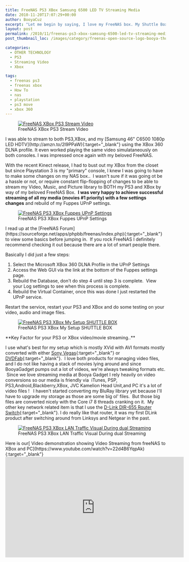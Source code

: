 ```yaml
---
title: FreeNAS PS3 XBox Samsung 6500 LED TV Streaming Media
date: 2010-11-20T17:07:29+00:00
author: BooyaCuz
excerpt: "Let me begin by saying, I love my FreeNAS box. My Shuttle Box rocking FreeNAS actually replaced my Windows Home Server box as my main Media Streaming source for my entire house."
layout: post
permalink: /2010/11/freenas-ps3-xbox-samsung-6500-led-tv-streaming-media.html
post_thumbnail_loc: /images/category/freenas-open-source-logo-booya-thumb.jpg

categories:
  - OTHER TECHNOLOGY
  - PS3
  - Streaming Video
  - Xbox

tags:
  - freenas ps3
  - freenas xbox
  - How To
  - nas
  - playstation
  - ps3 move
  - xbox 360
---
```

<figure>
	<a href="{{ site.cdn-url }}/wp-content/uploads/2010/11/FreeNAS-XBox-PS3-Stream-Video.jpg">
    <img src="{{ site.cdn-url }}/wp-content/uploads/2010/11/FreeNAS-XBox-PS3-Stream-Video-640.jpg" 
         alt="FreeNAS XBox PS3 Stream Video" title="FreeNAS XBox PS3 Stream Video"></a>
	<figcaption>FreeNAS XBox PS3 Stream Video</figcaption>
</figure>
I was able to stream to both PS3,XBox, and my [Samsung 46" C6500 1080p LED HDTV](http://amzn.to/2l9PPaW){:target="_blank"} using the XBox 360 DLNA profile. It even worked playing the same video simulataneously on both consoles.  I was impressed once again with my beloved FreeNAS.

With the recent Kinect release, I had to bust out my XBox from the closet but since Playstation 3 is my "primary" console, I knew I was going to have to make some changes on my NAS box..  I wasn't sure if it was going ot be a hassle or not, or require constant flip-flopping of changes to be able to stream my Video, Music, and Picture library to BOTH my PS3 and XBox by way of my beloved FreeNAS Box.  **I was very happy to achieve successful streaming of all my media (movies #1 priority) with a few settings changes** and rebuild of my Fuppes UPnP settings.
<figure>
	<a href="{{ site.cdn-url }}/wp-content/uploads/2010/11/FreeNAS-PS3-XBox-Fuppes-UPnP-Settings.jpg">
    <img src="{{ site.cdn-url }}/wp-content/uploads/2010/11/FreeNAS-PS3-XBox-Fuppes-UPnP-Settings-640.jpg" 
         alt="FreeNAS PS3 XBox Fuppes UPnP Settings" title="FreeNAS PS3 XBox Fuppes UPnP Settings"></a>
	<figcaption>FreeNAS PS3 XBox Fuppes UPnP Settings</figcaption>
</figure>
I read up at the [FreeNAS Forum](https://sourceforge.net/apps/phpbb/freenas/index.php){:target="_blank"} to view some basics before jumping in.  If you rock FreeNAS I definitely recommend checking it out because there are a lot of smart people there.

Basically I did just a few steps:

1. Select the Microsoft XBox 360 DLNA Profile in the UPnP Settings
2. Access the Web GUI via the link at the bottom of the Fuppes settings page.
3. Rebuild the Database, don't do step 4 until step 3 is complete.  View your Log settings to see when this process is complete.
4. Rebuild the Virtual Container, once this was done I just restarted the UPnP service.

Restart the service, restart your PS3 and XBox and do some testing on your video, audio and image files.

<figure>
	<a href="{{ site.cdn-url }}/wp-content/uploads/2010/11/FreeNAS-PS3-XBox-My-Setup-SHUTTLE-BOX.jpg">
    <img src="{{ site.cdn-url }}/wp-content/uploads/2010/11/FreeNAS-PS3-XBox-My-Setup-SHUTTLE-BOX-640.jpg" 
         alt="FreeNAS PS3 XBox My Setup SHUTTLE BOX" title="FreeNAS PS3 XBox My Setup SHUTTLE BOX"></a>
	<figcaption>FreeNAS PS3 XBox My Setup SHUTTLE BOX</figcaption>
</figure>
**Key Factor for your PS3 or XBox video/movie streaming..**

I use what's best for my setup which is mostly XVid with AVI formats mostly converted with either [Sony Vegas](https://forums.creativecow.net/magixvegas){:target="_blank"} or [DVDFab](http://www.dvdfab.cn/){:target="_blank"}.  I love both products for managing video files, and I do not like having a stack of movies lying around and since BooyaGadget pumps out a lot of videos, we're always tweaking formats etc.  Since we love streaming media at Booya Gadget I rely heavily on video conversions so our media is friendly via  iTunes, PSP, PS3,Android,Blackberry,XBox, JVC Kamelion Head Unit,and PC it's a lot of video files !   I haven't started converting my BluRay library yet because I'll have to upgrade my storage as those are some big ol' files.  But those big files are converted nicely with the Core i7 8 threads cranking on it.  My other key network related item is that I use the [D-Link DIR-655 Router Switch](http://amzn.to/2k8gW6c){:target="_blank"}. I do really like that router, it was my first DLink product after switching around from Linksys and Netgear in the past.

<figure>
	<a href="{{ site.cdn-url }}/wp-content/uploads/2010/11/FreeNAS-PS3-and-XBox-Streaming-Pics-Video-Images-LAN-TRAFFIC-USED.jpg">
    <img src="{{ site.cdn-url }}/wp-content/uploads/2010/11/FreeNAS-PS3-and-XBox-Streaming-Pics-Video-Images-LAN-TRAFFIC-640.jpg" 
         alt="FreeNAS PS3 XBox LAN Traffic Visual During dual Streaming" title="FreeNAS PS3 XBox LAN Traffic Visual During dual Streaming"></a>
	<figcaption>FreeNAS PS3 XBox LAN Traffic Visual During dual Streaming</figcaption>
</figure>
Here is our[ Video demonstration showing Video Streaming from freeNAS to XBox and PC](https://www.youtube.com/watch?v=22d4B6YqpAk){:target="_blank"}
<iframe width="560" height="315" src="https://www.youtube.com/embed/22d4B6YqpAk" frameborder="0" allowfullscreen></iframe>